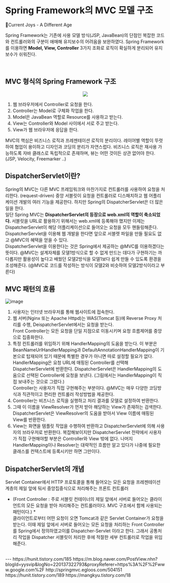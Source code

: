 # Spring Framework의 MVC 모델 구조

🎵Current Joys - A Different Age

Spring Framework는 기존에 사용 모델 방식(JSP, JavaBean)의 단점인 복잡한 코드와 컨트롤러와의 구분이 애매해 유지보수의 어려움을 보완하였다. 
Spring Framework를 이용하면 <strong>Model, View, Controller</strong> 3가지 조화로 로직이 확실하게 분리되어 유지보수가 쉬워진다. 


<br>

## MVC 형식의 Spring Framework 구조 
<p align="center">
<img src="https://user-images.githubusercontent.com/28748103/55096668-a9f71100-50fd-11e9-9780-94d73c648194.png">
</p>

1. 웹 브라우저에서 Controller로 요청을 한다.
2. Controller는 Model로 구체화 작업을 한다. 
3. Model은 JavaBean 역할로 Resource를 사용하고 받는다.
4. View는 Controller와 Model 사이에서 서로 주고 받는다.
5. View가 웹 브라우저에 응답을 한다.


MVC의 핵심은 비즈니스 로직과 프레젠테이션 로직의 분리이다. 
레이어별 역할이 뚜렷하여 협업이 용이하고 디자인과 코딩의 분리가 자연스럽다.
비즈니스 로직은 재사용 가능하도록 자바 클래스로 독립적으로 존재하며,
뷰는 어떤 것이든 상관 없어야 한다. (JSP, Velocity, Freemarker ..) 

## DispatcherServlet이란? 
Spring의 MVC는 다른 MVC 프레임워크와 마찬가지로 컨트롤러를 사용하여 요청을 처리한다. (request-driven) 중앙 서블릿이 요청을 컨트롤러로 디스패치하고 웹 어플리케이션 개발의 여러 기능을 제공한다. 하지만 Spring의 DispatcherServlet은 더 많은 일을 한다.<br>
 일단 Spring MVC는 <strong> DispatcherServlet의 등장으로 web.xml의 역할이 축소되었다. </strong> 서블릿을 URL로 활용하기 위해서는 web.xml에 등록해야 했지만 이제는 DispatcherServlet이 해당 어플리케이션으로 들어오는 요청을 모두 핸들링해준다. DispatcherServlet을 이용해 웹 개발을 한다면 앞으로 서블렛 파일을 만들 필요도 없고 @MVC의 혜택을 얻을 수 있다. <br> 
 DispatcherServlet을 이용한다는 것은 Spring에서 제공하는 @MVC를 이용하겠다는 뜻이다. @MVC는 설계자체를 모델1방식으로 할 수 없게 만드는 데다가 구현하기는 까다롭지만 활용성이 높다고 배웠던 모델2방식을 모델1보다 쉽게 만들 수 있도록 환경을 조성해준다. (@MVC로 코드를 작성하는 방식이 모델2와 비슷하여 모델2방식이라고 부른다) <br>
## MVC 패턴의 흐름 
![image](https://user-images.githubusercontent.com/28748103/55096691-b2e7e280-50fd-11e9-8175-1d23f9c77aa1.png)

1. 사용자는 인터넷 브라우저를 통해 웹사이트에 접속한다.<br>
2. 웹 서버(Nginx 또는 Apache Httpd)는 WAS(Tomcat 등)에 Reverse Proxy 처리를 수행, DeispatcherServlet에서는 요청을 받는다. <br>
Front Controller는 모든 요청을 단일 지점으로 이동시키며 요청 흐름제어를 중앙으로 집중화한다. <br>
3.  특정 컨트롤러를 위임하기 위해 HandlerMapping의 도움을 받는다. 이 부분은 BeanNameUrlHandlerMapping과 DefaultAnnotationHandlerMapping이 기본으로 탑재되어 있기 때문에 특별한 경우가 아니면 따로 설정할 필요가 없다. <br>
HandlerMapping은 요청 URL에 매핑된 Controller를 선택해 DispatcherServlet에 반환한다. DispatcherServlet은 HandlerMapping의 도움으로 선택된 Controller에 요청을 보낸다. (그림에서는 HandlerMapping이 직접 보내주는 것으로 그렸다.)
<br>Controller는 사용자가 직접 구현해주는 부분이다. @MVC는 매우 다양한 코딩방식과 직관적이고 편리한 컨트롤러 작성방법을 제공한다.
4. Controller는 비즈니스 로직을 실행하고 처리 결과를 모델로 설정하여 반환한다. 
5. 그때 이 이름을 ViewResolver가 먼저 받아 해당하는 View가 존재하는 검색한다. DispatcherServlet은 ViewResolver의 도움을 받아서 View 이름에 매핑된 View를 반환한다. 
6. View는 화면을 템플릿 작업을 수행하여 반환하고 DispatcherServlet에 의해 사용자의 브라우저로 반환한다. 복잡해보이지만 DispatcherServlet 전략에서 사용자가 직접 구현해야할 부분은 Controller와 View 밖에 없다. 나머지 HandlerMapping이나 Resolver는 대략적인 흐름만 알고 있다가 나중에 필요한 클래스를 컨텍스트에 등록시키만 하면 그만이다. 



## DispatcherServlet의 개념 
Servlet Container에서 HTTP 프로토콜을 통해 들어오는 모든 요청을 프레젠테이션 계층의 제일 앞에 둬서 중앙집중식으로 처리해주는 프론트 컨트롤러   
* (Front Controller : 주로 서블릿 컨테이너의 제일 앞에서 서버로 들어오는 클라이언트의 모든 요청을 받아 처리해주는 컨트롤러이다. MVC 구조에서 함께 사용되는 패턴이다.) *   
클라이언트로부터 어떤 요청이 오면 Tomcat과 같은 Servlet Container가 요청을 받는다. 이때 제일 앞에서 서버로 들어오는 모든 요청을 처리하는 Front Controller를 Spring에서 정의하였고이를 Dispatcher-Servlet 이라고 한다.
그래서 공통처리 작업을 Dispatcher 서블릿이 처리한 후에 적절한 세부 컨트롤러로 작업을 위임해준다. 

<br>
---
https://hunit.tistory.com/185  
https://m.blog.naver.com/PostView.nhn?  blogId=yysvip&logNo=220137322793&proxyReferer=https%3A%2F%2Fwww.google.com%2F  
http://springmvc.egloos.com/504151  
https://hunit.tistory.com/189  
https://mangkyu.tistory.com/18
